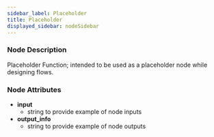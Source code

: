 ```yaml
---
sidebar_label: Placeholder
title: Placeholder
displayed_sidebar: nodeSidebar
---
```


### Node Description
Placeholder Function; intended to be used as a placeholder node while designing flows.


### Node Attributes
- **input**
  - string to provide example of node inputs
- **output_info**
  - string to provide example of node outputs
